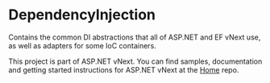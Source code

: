DependencyInjection
===================

Contains the common DI abstractions that all of ASP.NET and EF vNext use, as well as adapters for some IoC containers.

This project is part of ASP.NET vNext. You can find samples, documentation and getting started instructions for ASP.NET vNext at the [Home](https://github.com/aspnet/home) repo.
